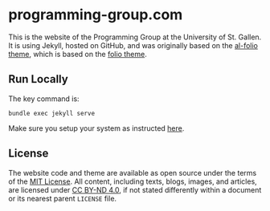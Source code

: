 # programming-group.com

This is the website of the Programming Group at the University of St. Gallen. It is using Jekyll, hosted on GitHub, and was originally based on the [al-folio theme](https://github.com/alshedivat/al-folio), which is based on the [folio theme](https://github.com/bogoli/-folio).

## Run Locally

The key command is:
```
bundle exec jekyll serve
```

Make sure you setup your system as instructed [here](https://docs.github.com/en/pages/setting-up-a-github-pages-site-with-jekyll/testing-your-github-pages-site-locally-with-jekyll).

## License

The website code and theme are available as open source under the terms of the [MIT License](https://opensource.org/licenses/MIT). All content, including texts, blogs, images, and articles, are licensed under [CC BY-ND 4.0](https://creativecommons.org/licenses/by-nd/4.0/), if not stated differently within a document or its nearest parent `LICENSE` file.

